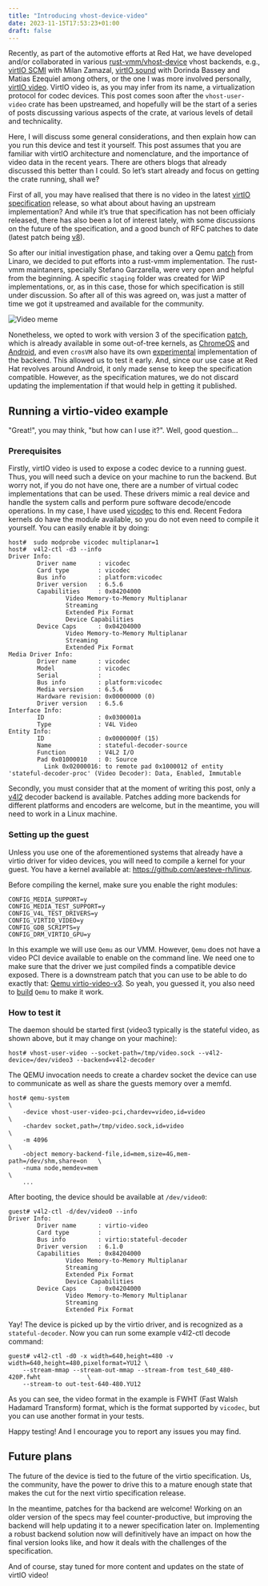 ```yaml
---
title: "Introducing vhost-device-video"
date: 2023-11-15T17:53:23+01:00
draft: false
---
```


Recently, as part of the automotive efforts at Red Hat, we have developed
and/or collaborated in various
[rust-vmm/vhost-device](https://github.com/rust-vmm/vhost-device) vhost
backends, e.g., [virtIO SCMI](https://github.com/rust-vmm/vhost-device/tree/main/vhost-device-scmi)
with Milan Zamazal,
[virtIO sound](https://github.com/rust-vmm/vhost-device/tree/main/staging/vhost-device-sound)
with Dorinda Bassey and Matias Ezequiel among others,
or the one I was more involved personally, [virtIO video](https://github.com/rust-vmm/vhost-device/tree/main/staging/vhost-device-video).
VirtIO video is, as you may infer from its name, a virtualization protocol for
codec devices. This post comes soon after the `vhost-user-video` crate has
been upstreamed, and hopefully will be the start of a series of posts
discussing various aspects of the crate, at various levels of detail and
technicality.

Here, I will discuss some general considerations, and then explain how can
you run this device and test it yourself. This post assumes that you are
familiar with virtIO architecture and nomenclature, and the importance of
video data in the recent years. There are others blogs that already discussed
this better than I could. So let’s start already and focus on getting the
crate running, shall we?

First of all, you may have realised that there is no video in the latest
[virtIO specification](https://docs.oasis-open.org/virtio/virtio/v1.2/csd01/virtio-v1.2-csd01.html) release, so what about about having an upstream implementation?
And while it’s true that specification has not been officialy released,
there has also been a lot of interest lately, with some discussions on the
future of the specification, and a good bunch of RFC patches to date
(latest patch being [v8](https://www.spinics.net/lists/linux-media/msg234972.html)).

So after our initial investigation phase, and taking over a Qemu
[patch](https://www.mail-archive.com/qemu-devel@nongnu.org/msg950676.html) from
Linaro, we decided to put efforts into a rust-vmm implementation.
The rust-vmm maintaners, specially Stefano Garzarella, were very open and
helpful from the beginning. A specific `staging` folder was created for WiP
implementations, or, as in this case, those for which specification is still
under discussion. So after all of this was agreed on, was just a matter of time
we got it upstreamed and available for the community.

![Video meme](/img/video-meme.jpg)

Nonetheless, we opted to work with version 3 of the specification [patch](https://drive.google.com/file/d/1jOsS2WdVhL4PpcWLO8Zukq5J0fXDiWn-/view), which is already available in some
out-of-tree kernels, as [ChromeOS](https://github.com/OpenSynergy/android-kernel-common/tree/opsy/android11-5.4-trout/drivers/media/virtio)
and [Android](https://github.com/OpenSynergy/android-kernel-common/tree/opsy/android11-5.4-trout/drivers/media/virtio), and even `crosVM` also have its own
[experimental](https://crosvm.dev/book/devices/video.html) implementation of
the backend. This allowed us to test it early. And, since our
use case at Red Hat revolves around Android, it only made sense to keep the
specification compatible. However, as the specification matures, we do not
discard updating the implementation if that would help in getting it published.

## Running a virtio-video example

"Great!", you may think, "but how can I use it?". Well, good question...

### Prerequisites

Firstly, virtIO video is used to expose a codec device to a running guest.
Thus, you will need such a device on your machine to run the backend.
But worry not, if you do not have one, there are a number of virtual codec
implementations that can be used. These drivers mimic a real device and handle
the system calls and perform pure software decode/encode operations.
In my case, I have used [vicodec](https://lwn.net/Articles/760650/) to this end.
Recent Fedora kernels do have the module available, so you do not even need to
compile it yourself. You can easily enable it by doing:

```shell
host#  sudo modprobe vicodec multiplanar=1
host#  v4l2-ctl -d3 --info
Driver Info:
        Driver name      : vicodec
        Card type        : vicodec
        Bus info         : platform:vicodec
        Driver version   : 6.5.6
        Capabilities     : 0x84204000
                Video Memory-to-Memory Multiplanar
                Streaming
                Extended Pix Format
                Device Capabilities
        Device Caps      : 0x04204000
                Video Memory-to-Memory Multiplanar
                Streaming
                Extended Pix Format
Media Driver Info:
        Driver name      : vicodec
        Model            : vicodec
        Serial           : 
        Bus info         : platform:vicodec
        Media version    : 6.5.6
        Hardware revision: 0x00000000 (0)
        Driver version   : 6.5.6
Interface Info:
        ID               : 0x0300001a
        Type             : V4L Video
Entity Info:
        ID               : 0x0000000f (15)
        Name             : stateful-decoder-source
        Function         : V4L2 I/O
        Pad 0x01000010   : 0: Source
          Link 0x02000016: to remote pad 0x1000012 of entity 'stateful-decoder-proc' (Video Decoder): Data, Enabled, Immutable
```

Secondly, you must consider that at the moment of writing this post, only
a [v4l2](https://es.wikipedia.org/wiki/Video4Linux) decoder backend is available.
Patches adding more backends for different platforms and encoders are welcome,
but in the meantime, you will need to work in a Linux machine.

### Setting up the guest

Unless you use one of the aforementioned systems that already have a
virtio driver for video devices, you will need to compile a kernel for
your guest. You have a kernel available at: https://github.com/aesteve-rh/linux.

Before compiling the kernel, make sure you enable the right modules:

    CONFIG_MEDIA_SUPPORT=y
    CONFIG_MEDIA_TEST_SUPPORT=y
    CONFIG_V4L_TEST_DRIVERS=y
    CONFIG_VIRTIO_VIDEO=y
    CONFIG_GDB_SCRIPTS=y
    CONFIG_DRM_VIRTIO_GPU=y

In this example we will use `Qemu` as our VMM. However, `Qemu` does not have
a video PCI device available to enable on the command line. We need one to
make sure that the driver we just compiled finds a compatible device exposed.
There is a downstream patch that you can use to be able to do exactly that:
[Qemu virtio-video-v3](https://github.com/qemu/qemu/compare/master...aesteve-rh:qemu:virtio-video-v3).
So yeah, you guessed it, you also need to [build](https://github.com/qemu/qemu#building)
`Qemu` to make it work.

### How to test it

The daemon should be started first (video3 typically is the stateful video,
as shown above, but it may change on your machine):

```shell
host# vhost-user-video --socket-path=/tmp/video.sock --v4l2-device=/dev/video3 --backend=v4l2-decoder
```

The QEMU invocation needs to create a chardev socket the device can use to communicate as well as share the guests memory over a memfd.

```shell
host# qemu-system								                            \
    -device vhost-user-video-pci,chardev=video,id=video                     \
    -chardev socket,path=/tmp/video.sock,id=video                           \
    -m 4096 		        					                            \
    -object memory-backend-file,id=mem,size=4G,mem-path=/dev/shm,share=on	\
    -numa node,memdev=mem							                        \
    ...
```

After booting, the device should be available at `/dev/video0`:

```shell
guest# v4l2-ctl -d/dev/video0 --info
Driver Info:
        Driver name      : virtio-video
        Card type        : 
        Bus info         : virtio:stateful-decoder
        Driver version   : 6.1.0
        Capabilities     : 0x84204000
                Video Memory-to-Memory Multiplanar
                Streaming
                Extended Pix Format
                Device Capabilities
        Device Caps      : 0x04204000
                Video Memory-to-Memory Multiplanar
                Streaming
                Extended Pix Format
```
Yay! The device is picked up by the virtio driver, and is recognized as a
`stateful-decoder`. Now you can run some example v4l2-ctl decode command:

```shell
guest# v4l2-ctl -d0 -x width=640,height=480 -v width=640,height=480,pixelformat=YU12 \
    --stream-mmap --stream-out-mmap --stream-from test_640_480-420P.fwht             \
    --stream-to out-test-640-480.YU12
```

As you can see, the video format in the example is FWHT
(Fast Walsh Hadamard Transform) format, which is the format supported
by `vicodec`, but you can use another format in your tests.

Happy testing! And I encourage you to report any issues you may find.

## Future plans

The future of the device is tied to the future of the virtio specification.
Us, the community, have the power to drive this to a mature enough state that
makes the cut for the next virtio specification release.

In the meantime, patches for tha backend are welcome! Working on an older
version of the specs may feel counter-productive, but improving the backend
will help updating it to a newer specification later on. Implementing a
robust backend solution now will definitively have an impact on how the final
version looks like, and how it deals with the challenges of the specification.

And of course, stay tuned for more content and updates on the state of
virtIO video!